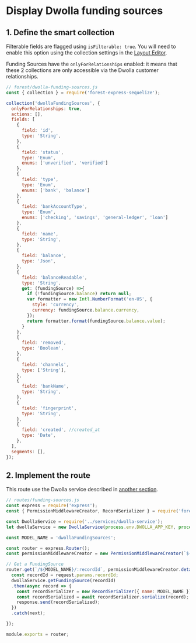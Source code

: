 # Display Dwolla funding sources

## 1. Define the smart collection <a href="#requirements" id="requirements"></a>

Filterable fields are flagged using `isFilterable: true`. You will need to enable this option using the collection settings in the [Layout Editor](https://docs.forestadmin.com/documentation/reference-guide/views/using-the-layout-editor-mode).&#x20;

Funding Sources have the  `onlyForRelationships` enabled: it means that these 2 collections are only accessible via the Dwolla customer relationships.

```javascript
// forest/dwolla-funding-sources.js
const { collection } = require('forest-express-sequelize');

collection('dwollaFundingSources', {
  onlyForRelationships: true,
  actions: [],
  fields: [
    {
      field: 'id', 
      type: 'String',
    },
    {
      field: 'status',
      type: 'Enum',
      enums: ['unverified', 'verified']
    },
    {
      field: 'type',
      type: 'Enum',
      enums: ['bank', 'balance']
    },
    {
      field: 'bankAccountType',
      type: 'Enum',
      enums: ['checking', 'savings', 'general-ledger', 'loan']
    },
    {
      field: 'name',
      type: 'String',
    },
    {
      field: 'balance',
      type: 'Json',        
    },
    {
      field: 'balanceReadable',
      type: 'String',
      get: (fundingSource) =>{
        if (!fundingSource.balance) return null;
        var formatter = new Intl.NumberFormat('en-US', {
          style: 'currency',
          currency: fundingSource.balance.currency,        
        });
        return formatter.format(fundingSource.balance.value);
      }
    },
    {
      field: 'removed',
      type: 'Boolean',
    },
    {
      field: 'channels',
      type: ['String'],
    },    
    {
      field: 'bankName',
      type: 'String',
    },    
    {
      field: 'fingerprint',
      type: 'String',
    },    
    {
      field: 'created', //created_at
      type: 'Date',
    },
  ],
  segments: [],
});
```

## 2. Implement the route <a href="#requirements" id="requirements"></a>

This route use the Dwolla service described in [another section](dwolla-service.md).

```javascript
// routes/funding-sources.js
const express = require('express');
const { PermissionMiddlewareCreator, RecordSerializer } = require('forest-express-sequelize');

const DwollaService = require('../services/dwolla-service');
let dwollaService = new DwollaService(process.env.DWOLLA_APP_KEY, process.env.DWOLLA_APP_SECRET, process.env.DWOLLA_ENVIRONMENT);

const MODEL_NAME = 'dwollaFundingSources';

const router = express.Router();
const permissionMiddlewareCreator = new PermissionMiddlewareCreator(`${MODEL_NAME}`);

// Get a FundingSource
router.get(`/${MODEL_NAME}/:recordId`, permissionMiddlewareCreator.details(), (request, response, next) => {
  const recordId = request.params.recordId;
  dwollaService.getFundingSource(recordId)
  .then(async record => {
    const recordSerializer = new RecordSerializer({ name: MODEL_NAME });
    const recordSerialized = await recordSerializer.serialize(record);
    response.send(recordSerialized);
  })
  .catch(next);

});

module.exports = router;
```
